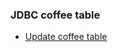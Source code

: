 ### JDBC coffee table

- [Update coffee table](https://github.com/Nishmitha-shetty17/Java_Programs_with_output/blob/main/8_JDBC_program/8b_UpdateCoffeeRecord/coffeeupdate.jpeg)
